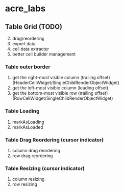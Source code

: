# acre_labs

## Table Grid (TODO)
2. drag/reordering
3. export data
4. cell data extractor
5. better cell builder management


### Table outer border
1. get the right-most visible column (trailing offset) (HeaderCellWidget/SingleChildRenderObjectWidget)
2. get the left-most visible column (leading offset)
3. get the bottom-most visible row (trailing offset) (RowCellWidget/SingleChildRenderObjectWidget)

### Table Loading
1. markAsLoading
2. markAsLoaded


### Table Drag Reordering (cursor indicator)
1. column drag reordering
2. row drag reordering

### Table Resizing (cursor indicator)
1. column resizing
2. row resizing
